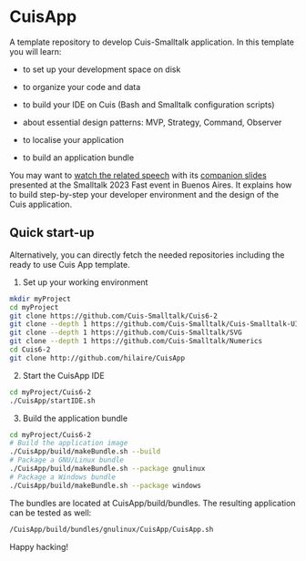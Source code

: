 # CuisApp

A template repository to develop Cuis-Smalltalk application. In this
template you will learn:


- to set up your development space on disk

- to organize your code and data

- to build your IDE on Cuis (Bash and Smalltalk configuration scripts)

- about essential design patterns: MVP, Strategy, Command, Observer

- to localise your application

- to build an application bundle


You may want to [watch the related
speech](https://youtu.be/E3eDDSPCf7c?si=qUBf3i_fHnZCUX9t) with its
[companion
slides](https://github.com/hilaire/CuisApp/blob/main/resources/doc/smalltalk2023/gui-app.pdf)
presented at the Smalltalk 2023 Fast event in Buenos Aires. It
explains how to build step-by-step your developer environment and the
design of the Cuis application.

## Quick start-up

Alternatively, you can directly fetch the needed repositories
including the ready to use Cuis App template.

1. Set up your working environment

```bash
mkdir myProject
cd myProject
git clone https://github.com/Cuis-Smalltalk/Cuis6-2
git clone --depth 1 https://github.com/Cuis-Smalltalk/Cuis-Smalltalk-UI
git clone --depth 1 https://github.com/Cuis-Smalltalk/SVG
git clone --depth 1 https://github.com/Cuis-Smalltalk/Numerics
cd Cuis6-2
git clone http://github.com/hilaire/CuisApp
```

2. Start the CuisApp IDE
```bash
cd myProject/Cuis6-2
./CuisApp/startIDE.sh
```
3. Build the application bundle

```bash
cd myProject/Cuis6-2
# Build the application image
./CuisApp/build/makeBundle.sh --build
# Package a GNU/Linux bundle
./CuisApp/build/makeBundle.sh --package gnulinux
# Package a Windows bundle
./CuisApp/build/makeBundle.sh --package windows
```

The bundles are located at CuisApp/build/bundles. The resulting
application can be tested as well:

```bash
/CuisApp/build/bundles/gnulinux/CuisApp/CuisApp.sh
```

Happy hacking!